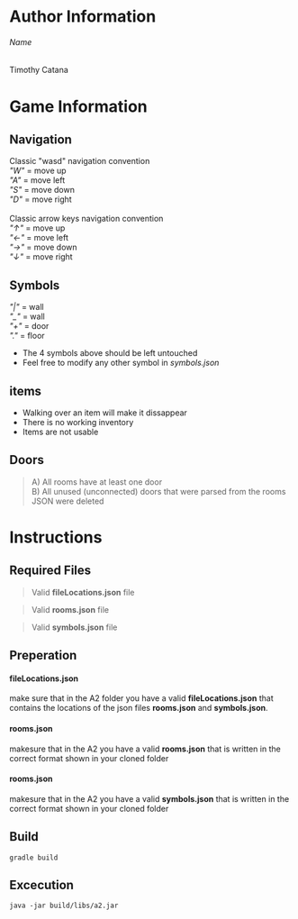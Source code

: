 # Author Information

###### Name
Timothy Catana

# Game Information

## Navigation

Classic "wasd" navigation convention<br>
*"W"* = move up<br>
*"A"* = move left<br>
*"S"* = move down<br>
*"D"* = move right
<br>
<br>
Classic arrow keys navigation convention<br>
*"↑"* = move up<br>
*"←"* = move left<br>
*"→"* = move down<br>
*"↓"* = move right

## Symbols

*"|"* = wall<br>
*"_"* = wall<br>
*"+"* = door<br>
*"."* = floor
<br>
- The 4 symbols above should be left untouched
- Feel free to modify any other symbol in *symbols.json*

## items

- Walking over an item will make it dissappear
- There is no working inventory
- Items are not usable

## Doors
> A) All rooms have at least one door                     
> B) All unused (unconnected) doors that were parsed from the rooms JSON were deleted  

# Instructions 

## Required Files
> Valid **fileLocations.json** file     

> Valid **rooms.json** file     

> Valid **symbols.json** file

## Preperation

#### fileLocations.json
make sure that in the A2 folder you have a valid **fileLocations.json** that contains the locations of the json files **rooms.json** and **symbols.json**.  

#### rooms.json
makesure that in the A2 you have a valid **rooms.json** that is written in the correct format shown in your cloned folder

#### rooms.json
makesure that in the A2 you have a valid **symbols.json** that is written in the correct format shown in your cloned folder

## Build
`gradle build`

## Excecution
`java -jar build/libs/a2.jar`
